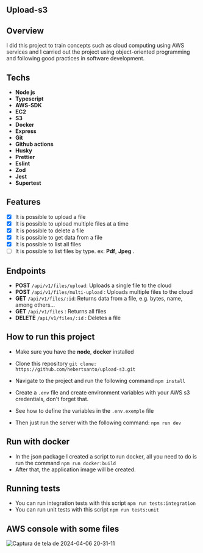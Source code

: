 ## Upload-s3

## Overview

I did this project to train concepts such as cloud computing using AWS services and I carried out the project using object-oriented programming and following good practices in software development.

## **Techs**

- **Node js**
- **Typescript**
- **AWS-SDK**
- **EC2**
- **S3**
- **Docker**
- **Express**
- **Git**
- **Github actions**
- **Husky**
- **Prettier**
- **Eslint**
- **Zod**
- **Jest**
- **Supertest**

## **Features**

- [x] It is possible to upload a file
- [x] It is possible to upload multiple files at a time
- [x] It is possible to delete a file
- [x] It is possible to get data from a file
- [x] It is possible to list all files
- [ ] It is possible to list files by type. ex: **Pdf**, **Jpeg** .

## **Endpoints**

- **POST** `/api/v1/files/upload`: Uploads a single file to the cloud
- **POST** `/api/v1/files/multi-upload` : Uploads multiple files to the cloud
- **GET** `/api/v1/files/:id`: Returns data from a file, e.g. bytes, name, among others...
- **GET** `/api/v1/files` : Returns all files
- **DELETE** `/api/v1/files/:id` : Deletes a file

## How to run this project

- Make sure you have the **node**, **docker** installed
- Clone this repository `git clone: ​​https://github.com/hebertsanto/upload-s3.git`

- Navigate to the project and run the following command `npm install`
- Create a `.env` file and create environment variables with your AWS s3 credentials, don't forget that.
- See how to define the variables in the `.env.exemple` file
- Then just run the server with the following command: `npm run dev`

## Run with docker

- In the json package I created a script to run docker, all you need to do is run the command `npm run docker:build`
- After that, the application image will be created.

## Running tests

- You can run integration tests with this script  `npm run tests:integration`
- You can run unit tests with this script `npm run tests:unit`

## AWS console with some files

![Captura de tela de 2024-04-06 20-31-11](https://github.com/hebertsanto/upload-s3/assets/108555424/a3a31951-33d3-4955-8458-62c30c4ad5d4)
